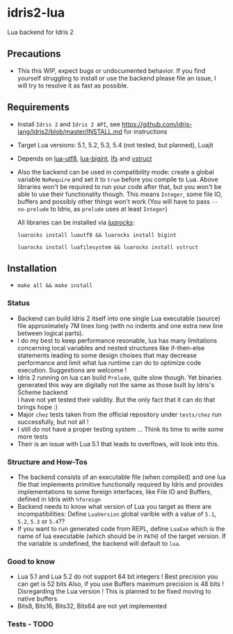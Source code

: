 # idris2-lua
Lua backend for Idris 2

## Precautions
- This this WIP, expect bugs or undocumented behavior. If you find yourself struggling to install or use the backend
  please file an issue, I will try to resolve it as fast as possible.

## Requirements
- Install `Idris 2` and `Idris 2 API`, see https://github.com/idris-lang/Idris2/blob/master/INSTALL.md for instructions
- Target Lua versions: 5.1, 5.2, 5.3, 5.4 (not tested, but planned), Luajit
- Depends on [lua-utf8](https://github.com/starwing/luautf8.git), [lua-bigint](https://github.com/JorjBauer/lua-bigint.git),
  [lfs](https://keplerproject.github.io/luafilesystem/manual.html) and [vstruct](https://github.com/ToxicFrog/vstruct)
- Also the backend can be used in compatibility mode: create a global variable `NoRequire` and set it to `true` before you compile to Lua.
  Above libraries won't be required to run your code after that, but you won't be able to use their functionality though.
  This means `Integer`, some file IO, buffers and possibly other things won't work (You will have to pass `--no-prelude` to Idris,
  as `prelude` uses at least `Integer`)
  
  
  All libraries can be installed via [*luarocks*](https://luarocks.org):
  
  `luarocks install luautf8 && luarocks install bigint`

  `luarocks install luafilesystem && luarocks install vstruct`
## Installation
 - `make all && make install`

### Status
 - Backend can build Idris 2 itself into one single Lua executable (source) file approximately 7M lines long 
	(with no indents and one extra new line between logical parts).
 - I do my best to keep performance resonable, lua has many limitations concerning
   local variables and nested structures like if-then-else statements
   leading to some design choises that may decrease performance and limit what lua runtime can do to optimize code execution.
	Suggestions are welcome !
 - Idris 2 running on lua can build `Prelude`, quite slow though. Yet binaries generated this way are digitally not the same as those built by Idris's Scheme backend 	
	I have not yet tested their validity. But the only fact that it can do that brings hope :)
 - Major `chez` tests taken from the official repository under `tests/chez` run successfully, but not all !
 - I still do not have a proper testing system ... Think its time to write some more tests
 - Their is an issue with Lua 5.1 that leads to overflows, will look into this.

### Structure and How-Tos
 - The backend consists of an executable file (when compiled) and one lua file that implements primitive functionally required by Idris
   and provides implementations to some foreign interfaces, like File IO and Buffers, defined in Idris with `%foreign`
 - Backend needs to know what version of Lua you target as there are incompatibilities:	
   Define `LuaVersion` global varible with a value of `5.1`, `5.2`, `5.3` or `5.4`??
 - If you want to run generated code from REPL, define `LuaExe` which is the name of lua executable (which should be in `PATH`) of the target version.
   If the variable is undefined, the backend will default to `lua`.


### Good to know
 - Lua 5.1 and Lua 5.2 do not support 64 bit integers !
   Best precision you can get is 52 bits
	Also, if you use Buffers maximum precision is 48 bits !
	Disregarding the Lua version ! This is planned to be fixed moving to native buffers
 - Bits8, Bits16, Bits32, Bits64 are not yet implemented	

### Tests - TODO

